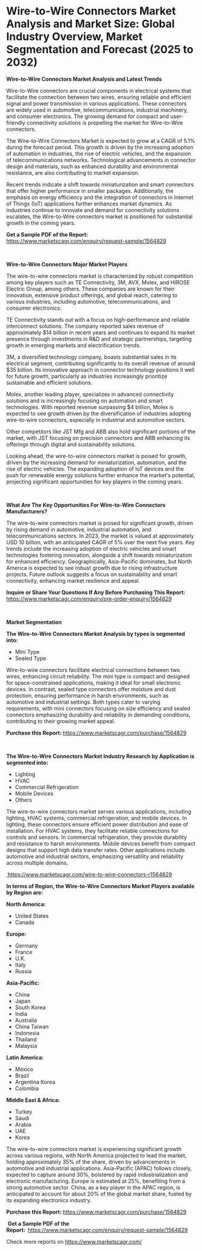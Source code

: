 <p><h1>Wire-to-Wire Connectors Market Analysis and Market Size: Global Industry Overview, Market Segmentation and Forecast (2025 to 2032)</h1></p><p><strong>Wire-to-Wire Connectors Market Analysis and Latest Trends</strong></p>
<p><p>Wire-to-Wire connectors are crucial components in electrical systems that facilitate the connection between two wires, ensuring reliable and efficient signal and power transmission in various applications. These connectors are widely used in automotive, telecommunications, industrial machinery, and consumer electronics. The growing demand for compact and user-friendly connectivity solutions is propelling the market for Wire-to-Wire connectors.</p><p>The Wire-to-Wire Connectors Market is expected to grow at a CAGR of 5.1% during the forecast period. This growth is driven by the increasing adoption of automation in industries, the rise of electric vehicles, and the expansion of telecommunications networks. Technological advancements in connector design and materials, such as enhanced durability and environmental resistance, are also contributing to market expansion. </p><p>Recent trends indicate a shift towards miniaturization and smart connectors that offer higher performance in smaller packages. Additionally, the emphasis on energy efficiency and the integration of connectors in Internet of Things (IoT) applications further enhances market dynamics. As industries continue to innovate and demand for connectivity solutions escalates, the Wire-to-Wire connectors market is positioned for substantial growth in the coming years.</p></p>
<p><strong>Get a Sample PDF of the Report:&nbsp;</strong> <a href="https://www.marketscagr.com/enquiry/request-sample/1564829?utm_campaign=2482&utm_medium=2&utm_source=Github&utm_content=ia&utm_term=23032025&utm_id=wire-to-wire-connectors">https://www.marketscagr.com/enquiry/request-sample/1564829</a></p>
<p>&nbsp;</p>
<p><strong>Wire-to-Wire Connectors Major Market Players</strong></p>
<p><p>The wire-to-wire connectors market is characterized by robust competition among key players such as TE Connectivity, 3M, AVX, Molex, and HIROSE Electric Group, among others. These companies are known for their innovation, extensive product offerings, and global reach, catering to various industries, including automotive, telecommunications, and consumer electronics.</p><p>TE Connectivity stands out with a focus on high-performance and reliable interconnect solutions. The company reported sales revenue of approximately $14 billion in recent years and continues to expand its market presence through investments in R&D and strategic partnerships, targeting growth in emerging markets and electrification trends.</p><p>3M, a diversified technology company, boasts substantial sales in its electrical segment, contributing significantly to its overall revenue of around $35 billion. Its innovative approach in connector technology positions it well for future growth, particularly as industries increasingly prioritize sustainable and efficient solutions.</p><p>Molex, another leading player, specializes in advanced connectivity solutions and is increasingly focusing on automation and smart technologies. With reported revenue surpassing $4 billion, Molex is expected to see growth driven by the diversification of industries adopting wire-to-wire connectors, especially in industrial and automotive sectors.</p><p>Other competitors like JST Mfg and ABB also hold significant portions of the market, with JST focusing on precision connectors and ABB enhancing its offerings through digital and sustainability solutions. </p><p>Looking ahead, the wire-to-wire connectors market is poised for growth, driven by the increasing demand for miniaturization, automation, and the rise of electric vehicles. The expanding adoption of IoT devices and the push for renewable energy solutions further enhance the market's potential, projecting significant opportunities for key players in the coming years.</p></p>
<p>&nbsp;</p>
<p><strong>What Are The Key Opportunities For Wire-to-Wire Connectors Manufacturers?</strong></p>
<p><p>The wire-to-wire connectors market is poised for significant growth, driven by rising demand in automotive, industrial automation, and telecommunications sectors. In 2023, the market is valued at approximately USD 10 billion, with an anticipated CAGR of 5% over the next five years. Key trends include the increasing adoption of electric vehicles and smart technologies fostering innovation, alongside a shift towards miniaturization for enhanced efficiency. Geographically, Asia-Pacific dominates, but North America is expected to see robust growth due to rising infrastructure projects. Future outlook suggests a focus on sustainability and smart connectivity, enhancing market resilience and appeal.</p></p>
<p><strong>Inquire or Share Your Questions If Any Before Purchasing This Report:</strong> <a href="https://www.marketscagr.com/enquiry/pre-order-enquiry/1564829?utm_campaign=2482&utm_medium=2&utm_source=Github&utm_content=ia&utm_term=23032025&utm_id=wire-to-wire-connectors">https://www.marketscagr.com/enquiry/pre-order-enquiry/1564829</a></p>
<p>&nbsp;</p>
<p><strong>Market Segmentation</strong></p>
<p><strong>The Wire-to-Wire Connectors Market Analysis by types is segmented into:</strong></p>
<p><ul><li>Mini Type</li><li>Sealed Type</li></ul></p>
<p><p>Wire-to-wire connectors facilitate electrical connections between two wires, enhancing circuit reliability. The mini type is compact and designed for space-constrained applications, making it ideal for small electronic devices. In contrast, sealed type connectors offer moisture and dust protection, ensuring performance in harsh environments, such as automotive and industrial settings. Both types cater to varying requirements, with mini connectors focusing on size efficiency and sealed connectors emphasizing durability and reliability in demanding conditions, contributing to their growing market appeal.</p></p>
<p><strong>Purchase this Report:&nbsp;</strong><a href="https://www.marketscagr.com/purchase/1564829?utm_campaign=2482&utm_medium=2&utm_source=Github&utm_content=ia&utm_term=23032025&utm_id=wire-to-wire-connectors">https://www.marketscagr.com/purchase/1564829</a></p>
<p>&nbsp;</p>
<p><strong>The Wire-to-Wire Connectors Market Industry Research by Application is segmented into:</strong></p>
<p><ul><li>Lighting</li><li>HVAC</li><li>Commercial Refrigeration</li><li>Mobile Devices</li><li>Others</li></ul></p>
<p><p>The wire-to-wire connectors market serves various applications, including lighting, HVAC systems, commercial refrigeration, and mobile devices. In lighting, these connectors ensure efficient power distribution and ease of installation. For HVAC systems, they facilitate reliable connections for controls and sensors. In commercial refrigeration, they provide durability and resistance to harsh environments. Mobile devices benefit from compact designs that support high data transfer rates. Other applications include automotive and industrial sectors, emphasizing versatility and reliability across multiple domains.</p></p>
<p><a href="https://www.marketscagr.com/wire-to-wire-connectors-r1564829?utm_campaign=2482&utm_medium=2&utm_source=Github&utm_content=ia&utm_term=23032025&utm_id=wire-to-wire-connectors">&nbsp;https://www.marketscagr.com/wire-to-wire-connectors-r1564829</a></p>
<p><strong>In terms of Region, the Wire-to-Wire Connectors Market Players available by Region are:</strong></p>
<p>
    <p> <strong> North America: </strong>
        <ul>
            <li>United States</li>
            <li>Canada</li>
        </ul>
        </p> 
    <p> <strong> Europe: </strong>
        <ul>
            <li>Germany</li>
            <li>France</li>
            <li>U.K.</li>
            <li>Italy</li>
            <li>Russia</li>
        </ul>
        </p> 
    <p> <strong> Asia-Pacific: </strong>
        <ul>
            <li>China</li>
            <li>Japan</li>
            <li>South Korea</li>
            <li>India</li>
            <li>Australia</li>
            <li>China Taiwan</li>
            <li>Indonesia</li>
            <li>Thailand</li>
            <li>Malaysia</li>
        </ul>
        </p> 
    <p> <strong> Latin America: </strong>
        <ul>
            <li>Mexico</li>
            <li>Brazil</li>
            <li>Argentina Korea</li>
            <li>Colombia</li>
        </ul>
        </p> 
    <p> <strong> Middle East & Africa: </strong>
        <ul>
            <li>Turkey</li>
            <li>Saudi</li>
            <li>Arabia</li>
            <li>UAE</li>
            <li>Korea</li>
        </ul>
    </p>
    </p>
<p><p>The wire-to-wire connectors market is experiencing significant growth across various regions, with North America projected to lead the market, holding approximately 35% of the share, driven by advancements in automotive and industrial applications. Asia-Pacific (APAC) follows closely, expected to capture around 30%, bolstered by rapid industrialization and electronic manufacturing. Europe is estimated at 25%, benefiting from a strong automotive sector. China, as a key player in the APAC region, is anticipated to account for about 20% of the global market share, fueled by its expanding electronics industry.</p></p>
<p><strong>Purchase this Report: </strong><a href="https://www.marketscagr.com/purchase/1564829?utm_campaign=2482&utm_medium=2&utm_source=Github&utm_content=ia&utm_term=23032025&utm_id=wire-to-wire-connectors">https://www.marketscagr.com/purchase/1564829</a></p>
<p>&nbsp;<strong>Get a Sample PDF of the Report:&nbsp;&nbsp;</strong><a href="https://www.marketscagr.com/enquiry/request-sample/1564829?utm_campaign=2482&utm_medium=2&utm_source=Github&utm_content=ia&utm_term=23032025&utm_id=wire-to-wire-connectors">https://www.marketscagr.com/enquiry/request-sample/1564829</a></p>
<p><strong></strong></p>
<p>Check more reports on <a href="https://www.marketscagr.com/?utm_campaign=2482&utm_medium=2&utm_source=Github&utm_content=ia&utm_term=23032025&utm_id=wire-to-wire-connectors">https://www.marketscagr.com/</a></p>